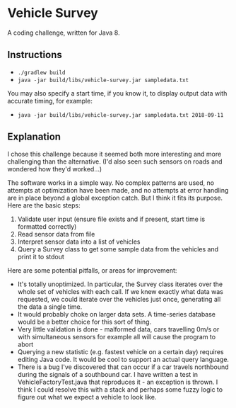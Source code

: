# Vehicle Survey

A coding challenge, written for Java 8.

## Instructions

* `./gradlew build`
* `java -jar build/libs/vehicle-survey.jar sampledata.txt`

You may also specify a start time, if you know it, to display output data with accurate timing, for example:

* `java -jar build/libs/vehicle-survey.jar sampledata.txt 2018-09-11`

## Explanation

I chose this challenge because it seemed both more interesting and more challenging than the alternative. (I'd also seen such sensors
on roads and wondered how they'd worked...)

The software works in a simple way. No complex patterns are used, no attempts at optimization have been made, and no attempts at error
handling are in place beyond a global exception catch. But I think it fits its purpose. Here are the basic steps:

1. Validate user input (ensure file exists and if present, start time is formatted correctly)
2. Read sensor data from file
3. Interpret sensor data into a list of vehicles
4. Query a Survey class to get some sample data from the vehicles and print it to stdout

Here are some potential pitfalls, or areas for improvement:

* It's totally unoptimized. In particular, the Survey class iterates over the whole set of vehicles with each call. If we knew exactly
what data was requested, we could iterate over the vehicles just once, generating all the data a single time.
* It would probably choke on larger data sets. A time-series database would be a better choice for this sort of thing.
* Very little validation is done - malformed data, cars travelling 0m/s or with simultaneous sensors for example all will cause the
program to abort
* Querying a new statistic (e.g. fastest vehicle on a certain day) requires editing Java code. It would be cool to support an actual
query language.
* There is a bug I've discovered that can occur if a car travels northbound during the signals of a southbound car. I have written a test
in VehicleFactoryTest.java that reproduces it - an exception is thrown. I think I could resolve this with a stack and perhaps some fuzzy
logic to figure out what we expect a vehicle to look like.